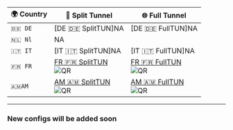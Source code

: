 | 🌍 Country | 🔀 Split Tunnel| 🌐 Full Tunnel |
|------------|----------------|----------------|
| `🇩🇪 DE`      |[DE 🇩🇪 SplitTUN]NA|[DE 🇩🇪 FullTUN]NA
| `🇳🇱 Nl`      | NA    
| `🇮🇹 IT`      |[IT 🇮🇹 SplitTUN]NA|[IT 🇮🇹 FullTUN]NA
| `🇫🇷 FR`      |                                                    [FR 🇫🇷 SplitTUN](https://raw.githubusercontent.com/SHAMPOO-SIR-E-SEHAT/hehehe/refs/heads/main/Blackhole/FR%F0%9F%87%AB%F0%9F%87%B7SplitTUN.json#FR🇫🇷SplitTUN)               <br>                                                                  ![QR](https://api.qrserver.com/v1/create-qr-code/?size=120x120&data=https://raw.githubusercontent.com/SHAMPOO-SIR-E-SEHAT/hehehe/refs/heads/main/Blackhole/FR%F0%9F%87%AB%F0%9F%87%B7SplitTUN.json%23FR🇫🇷SplitTUN)|                                               [FR 🇫🇷 FullTUN](https://raw.githubusercontent.com/SHAMPOO-SIR-E-SEHAT/hehehe/refs/heads/main/Blackhole/FR%F0%9F%87%AB%F0%9F%87%B7FullTUN.json#FR🇫🇷FullTUN)              <br>                                                                  ![QR](https://api.qrserver.com/v1/create-qr-code/?size=120x120&data=https://raw.githubusercontent.com/SHAMPOO-SIR-E-SEHAT/hehehe/refs/heads/main/Blackhole/FR%F0%9F%87%AB%F0%9F%87%B7FullTUN.json%23FR🇫🇷FullTUN)
| `🇦🇲AM`       |                                                      [AM 🇦🇲 SplitTUN](https://raw.githubusercontent.com/SHAMPOO-SIR-E-SEHAT/hehehe/refs/heads/main/Blackhole/AM%F0%9F%87%A6%F0%9F%87%B2SplitTUN.json#AM🇦🇲SplitTUN)               <br>                                                                  ![QR](https://api.qrserver.com/v1/create-qr-code/?size=120x120&data=https://raw.githubusercontent.com/SHAMPOO-SIR-E-SEHAT/hehehe/refs/heads/main/Blackhole/AM%F0%9F%87%A6%F0%9F%87%B2SplitTUN.json%23AM🇦🇲SplitTUN)|                                               [AM 🇦🇲 FullTUN](https://raw.githubusercontent.com/SHAMPOO-SIR-E-SEHAT/hehehe/refs/heads/main/Blackhole/AM%F0%9F%87%A6%F0%9F%87%B2FullTUN.json#AM🇦🇲FullTUN)                <br>                                                                  ![QR](https://raw.githubusercontent.com/SHAMPOO-SIR-E-SEHAT/hehehe/refs/heads/main/Blackhole/AM%F0%9F%87%A6%F0%9F%87%B2FullTUN.json%23AM🇦🇲FullTUN)
---
### New configs will be added soon

